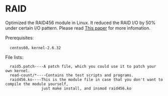 RAID
====

Optimized the RAID456 module in Linux. It reduced the RAID I/O by
50% under certain I/O pattern. Please read [This paper](http://www.cs.cuhk.hk/~cslui/PUBLICATION/P162.pdf) for more infomation.

Prerequisites:
  
      centos60，kernel-2.6.32
      
File lists:
      
      raid5.patch----A patch file, which you could use it to patch your own kernel.
      read-count/*----Contains the test scripts and programs.
      raid456.ko----This is the module file in case that you don't want to compile the module yourself, 
                    just make install, and insmod raid456.ko



